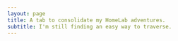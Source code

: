```yaml
---
layout: page
title: A tab to consolidate my HomeLab adventures.
subtitle: I'm still finding an easy way to traverse. 
---
```


